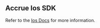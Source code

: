 ## Accrue Ios SDK

Refer to the [Ios Docs](https://docs.accruesavings.com/docs/integration/mobile/sdk/ios) for more information.
